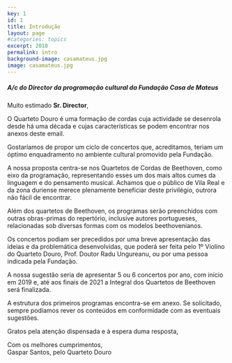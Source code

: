 ```yaml
---
key: 1
id: 1
title: Introdução
layout: page
#categories: topics
excerpt: 2018
permalink: intro
background-image: casamateus.jpg
image: casamateus.jpg
---
```


##### A/c do Director da programação cultural da Fundação Casa de Mateus
 

Muito estimado **Sr. Director**,  

O Quarteto Douro é uma formação de cordas cuja actividade se desenrola desde há uma década e cujas características se podem encontrar nos anexos deste email.  
  
Gostaríamos de propor um ciclo de concertos que, acreditamos, teriam um óptimo enquadramento no ambiente cultural promovido pela Fundação.  
  
A nossa proposta centra-se nos Quartetos de Cordas de Beethoven, como eixo da programação, representando esses um dos mais altos cumes da linguagem e do pensamento musical. Achamos que o público de Vila Real e da zona duriense merece plenamente beneficiar deste privilégio, outrora não fácil de encontrar.  
  
Além dos quartetos de Beethoven, os programas serão preenchidos com outras obras-primas do repertório, inclusive autores portugueses, relacionadas sob diversas formas com os modelos beethovenianos.  
  
Os concertos podiam ser precedidos por uma breve apresentação das ideias e da problemática desenvolvidas, que poderá ser feita pelo 1º Violino do Quarteto Douro, Prof. Doutor Radu Ungureanu, ou por uma pessoa indicada pela Fundação.  
  
A nossa sugestão seria de apresentar 5 ou 6 concertos por ano, com início em 2019 e, até aos finais de 2021 a Integral dos Quartetos de Beethoven será finalizada.  
  
A estrutura dos primeiros programas encontra-se em anexo. Se solicitado, sempre podíamos rever os conteúdos em conformidade com as eventuais sugestões.  
  
Gratos pela atenção dispensada e à espera duma resposta,  
  
Com os melhores cumprimentos,  
Gaspar Santos, pelo Quarteto Douro

